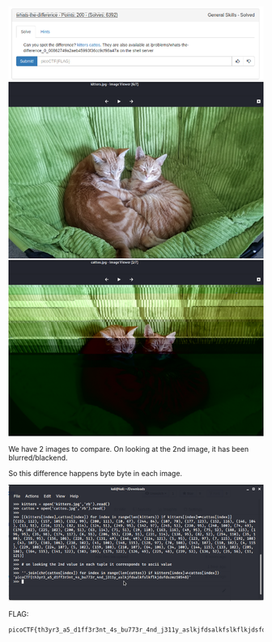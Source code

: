 ![](./images/logo.png)
![](./images/img2.png)
![](./images/img1.png)


We have 2 images to compare. On looking at the 2nd image, it has been blurred/blackend.

So this difference happens byte byte in each image.


![](./images/img3.png)

FLAG:
```
picoCTF{th3yr3_a5_d1ff3r3nt_4s_bu773r_4nd_j311y_aslkjfdsalkfslkflkjdsfdszmz10548}
```

